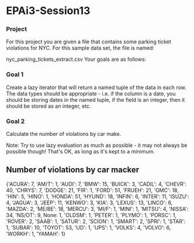 # EPAi3-Session13

### Project
For this project you are given a file that contains some parking ticket violations for NYC.
For this sample data set, the file is named:

nyc_parking_tickets_extract.csv Your goals are as follows:

### Goal 1
Create a lazy iterator that will return a named tuple of the data in each row. The data types should be appropriate - i.e. if the column is a date, you should be storing dates in the named tuple, if the field is an integer, then it should be stored as an integer, etc.

### Goal 2
Calculate the number of violations by car make.

Note: Try to use lazy evaluation as much as possible - it may not always be possible though! That's OK, as long as it's kept to a minimum.
## Number of violations by car macker

{'ACURA': 7,
 'AM/T': 1,
 'AUDI': 7,
 'BMW': 15,
 'BUICK': 3,
 'CADIL': 4,
 'CHEVR': 40,
 'CHRYS': 7,
 'DODGE': 21,
 'FIR': 1,
 'FORD': 51,
 'FRUEH': 21,
 'GMC': 18,
 'HIN': 5,
 'HINO': 1,
 'HONDA': 51,
 'HYUND': 18,
 'INFIN': 6,
 'INTER': 11,
 'ISUZU': 4,
 'JAGUA': 3,
 'JEEP': 11,
 'KENWO': 3,
 'KIA': 3,
 'LEXUS': 13,
 'LINCO': 6,
 'MAZDA': 2,
 'ME/BE': 18,
 'MERCU': 3,
 'MI/F': 1,
 'MINI': 1,
 'MITSU': 4,
 'NISSA': 34,
 'NS/OT': 9,
 None: 1,
 'OLDSM': 1,
 'PETER': 1,
 'PLYMO': 1,
 'PORSC': 1,
 'ROVER': 2,
 'SAAB': 1,
 'SATUR': 2,
 'SCION': 1,
 'SMART': 2,
 'SPRI': 1,
 'STAR': 1,
 'SUBAR': 10,
 'TOYOT': 53,
 'UD': 1,
 'UPS': 1,
 'VOLKS': 4,
 'VOLVO': 6,
 'WORKH': 1,
 'YAMAH': 1}
